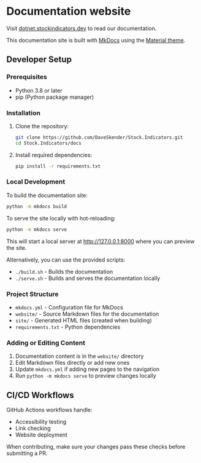 # Documentation website

Visit [dotnet.stockindicators.dev](https://dotnet.stockindicators.dev) to read our documentation.

This documentation site is built with [MkDocs](https://www.mkdocs.org/) using the [Material theme](https://squidfunk.github.io/mkdocs-material/).

## Developer Setup

### Prerequisites

- Python 3.8 or later
- pip (Python package manager)

### Installation

1. Clone the repository:

   ```bash
   git clone https://github.com/DaveSkender/Stock.Indicators.git
   cd Stock.Indicators/docs
   ```

2. Install required dependencies:

   ```bash
   pip install -r requirements.txt
   ```

### Local Development

To build the documentation site:

```bash
python -m mkdocs build
```

To serve the site locally with hot-reloading:

```bash
python -m mkdocs serve
```

This will start a local server at <http://127.0.0.1:8000> where you can preview the site.

Alternatively, you can use the provided scripts:

- `./build.sh` - Builds the documentation
- `./serve.sh` - Builds and serves the documentation locally

### Project Structure

- `mkdocs.yml` - Configuration file for MkDocs
- `website/` - Source Markdown files for the documentation
- `site/` - Generated HTML files (created when building)
- `requirements.txt` - Python dependencies

### Adding or Editing Content

1. Documentation content is in the `website/` directory
2. Edit Markdown files directly or add new ones
3. Update `mkdocs.yml` if adding new pages to the navigation
4. Run `python -m mkdocs serve` to preview changes locally

## CI/CD Workflows

GitHub Actions workflows handle:

- Accessibility testing
- Link checking
- Website deployment

When contributing, make sure your changes pass these checks before submitting a PR.

